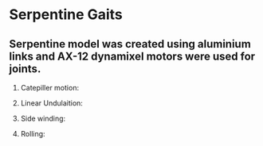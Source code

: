 # Serpentine Gaits

## Serpentine model was created using aluminium links and AX-12 dynamixel motors were used for joints.

1. Catepiller motion:



2. Linear Undulaition:

3. Side winding:

4. Rolling:
